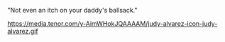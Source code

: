 "Not even an itch on your daddy's ballsack."

https://media.tenor.com/y-AimWHokJQAAAAM/judy-alvarez-icon-judy-alvarez.gif
